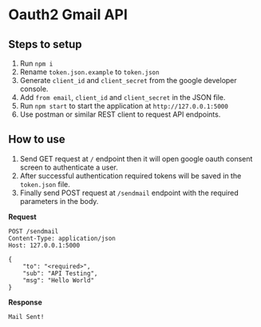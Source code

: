 # Oauth2 Gmail API

## Steps to setup

1. Run `npm i`
2. Rename `token.json.example` to `token.json`
3. Generate `client_id` and `client_secret` from the google developer console.
4. Add `from email`, `client_id` and `client_secret` in the JSON file.
5. Run `npm start` to start the application at `http://127.0.0.1:5000`
6. Use postman or similar REST client to request API endpoints.

## How to use

1. Send GET request at `/` endpoint then it will open google oauth consent screen to authenticate a user.
2. After successful authentication required tokens will be saved in the `token.json` file.
3. Finally send POST request at `/sendmail` endpoint with the required parameters in the body.

**Request**

```http
POST /sendmail
Content-Type: application/json
Host: 127.0.0.1:5000

{
	"to": "<required>",
	"sub": "API Testing",
	"msg": "Hello World"
}
```

**Response**

```
Mail Sent!
```
